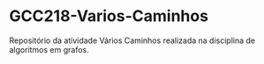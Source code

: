 # GCC218-Varios-Caminhos
Repositório da atividade Vários Caminhos realizada na disciplina de algoritmos em grafos.
